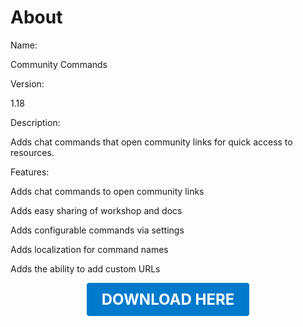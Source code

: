 # About

Name:

Community Commands

Version:

1.18

Description:

Adds chat commands that open community links for quick access to resources.

Features:

Adds chat commands to open community links

Adds easy sharing of workshop and docs

Adds configurable commands via settings

Adds localization for command names

Adds the ability to add custom URLs

<p align="center"><a href="https://github.com/LiliaFramework/Modules/raw/refs/heads/gh-pages/communitycommands.zip" style="display:inline-block;padding:12px 24px;font-size:1.5rem;font-weight:bold;text-decoration:none;color:#fff;background-color:var(--md-primary-fg-color,#007acc);border-radius:4px;">DOWNLOAD HERE</a></p>